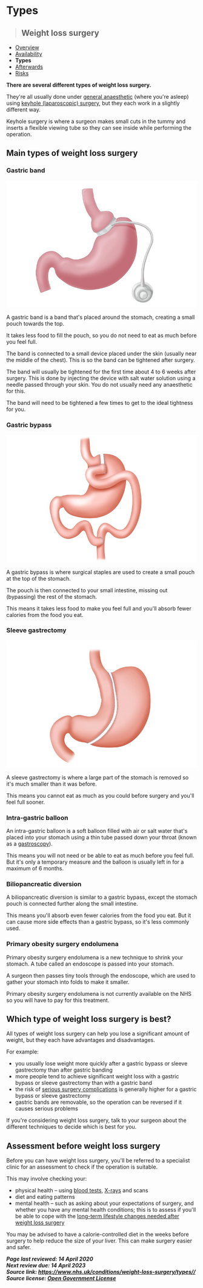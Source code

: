 <!-- weight-loss-surgery-types -->

# **Types**

> ## Weight loss surgery

- [Overview](weight-loss-surgery.md)
- [Availability](weight-loss-surgery-who-can-have-it.md)
- **Types**
- [Afterwards](weight-loss-surgery-afterwards.md)
- [Risks](weight-loss-surgery-risks.md)

**There are several different types of weight loss surgery.**

They're all usually done under [general anaesthetic](general-anaesthesia.md) (where you're asleep) using [keyhole (laparoscopic) surgery](laparoscopy.md), but they each work in a slightly different way.

Keyhole surgery is where a surgeon makes small cuts in the tummy and inserts a  flexible viewing tube so they can see inside while performing the  operation.



## Main types of weight loss surgery

### Gastric band

  ![An illustration of a gastric band](assets/img/weight-loss-surgery-types/S_1017_adjustable-gastric-band-C0276612.jpg)           

A gastric band is a band that's placed around the stomach, creating a small pouch towards the top.

It takes less food to fill the pouch, so you do not need to eat as much before you feel full.

The band is connected to a small device placed under the skin (usually near the middle of the chest). This is so the band can be tightened after  surgery.

The band will usually be tightened for the first time  about 4 to 6 weeks after surgery. This is done by injecting the device  with salt water solution using a needle passed through your skin. You do not usually need any anaesthetic for this.

The band will need to be tightened a few times to get to the ideal tightness for you.

### Gastric bypass

  ![An illustration of a gastric bypass](assets/img/weight-loss-surgery-types/S_1017_gastric-bypass_C0209500.jpg)           

A gastric bypass is where surgical staples are used to create a small pouch at the top of the stomach.

The pouch is then connected to your small intestine, missing out (bypassing) the rest of the stomach.

This means it takes less food to make you feel full and you'll absorb fewer calories from the food you eat.

### Sleeve gastrectomy

  ![An illustration of a sleeve gastrectomy](assets/img/weight-loss-surgery-types/S_1017_Sleeve_Gastrectomy_C0209498.jpg)           

A sleeve gastrectomy is where a large part of the stomach is removed so it's much smaller than it was before.

This means you cannot eat as much as you could before surgery and you'll feel full sooner.

### Intra-gastric balloon

An intra-gastric balloon is a soft balloon filled with air or salt water  that's placed into your stomach using a thin tube passed down  your throat (known as a [gastroscopy](gastroscopy.md)).

This means you will not need or be able to eat as much before you feel full. But it's only a temporary measure and the balloon is usually left in  for a maximum of 6 months.

### Biliopancreatic diversion

A  biliopancreatic diversion is similar to a gastric bypass, except the  stomach pouch is connected further along the small intestine.

This means you'll absorb even fewer calories from the food you eat. But it  can cause more side effects than a gastric bypass, so it's less commonly used.

### Primary obesity surgery endolumena

Primary obesity  surgery endolumena is a new technique to shrink your stomach. A tube  called an endoscope is passed into your stomach.

A surgeon then passes tiny tools through the endoscope, which are used to gather your stomach into folds to make it smaller.

Primary obesity surgery endolumena is not currently available on the NHS so you will have to pay for this treatment.



## Which type of weight loss surgery is best?

All types  of weight loss surgery can help you lose a significant amount of weight, but they each have advantages and disadvantages.

For example:

- you usually lose weight more quickly after a gastric bypass or sleeve gastrectomy than after gastric banding
- more people tend to achieve significant weight loss with a gastric bypass or sleeve gastrectomy than with a gastric band
- the risk of [serious surgery complications](weight-loss-surgery-risks.md) is generally higher for a gastric bypass or sleeve gastrectomy
- gastric bands are removable, so the operation can be reversed if it causes serious problems

If you're considering weight loss surgery, talk to your surgeon about the different techniques to decide which is best for you.



## Assessment before weight loss surgery

Before you can  have weight loss surgery, you'll be referred to a specialist clinic for  an assessment to check if the operation is suitable.

This may involve checking your:

- physical health – using [blood tests](blood-tests.md), [X-rays](x-ray.md) and scans
- diet and eating patterns
- mental health – such as asking about your expectations of surgery, and whether you have any mental health conditions; this is to assess if you'll be  able to cope with the [long-term lifestyle changes needed after weight loss surgery](weight-loss-surgery-afterwards.md)

You may be advised to have a calorie-controlled diet in the weeks before  surgery to help reduce the size of your liver. This can make surgery  easier and safer.

***Page last reviewed: 14 April 2020  
Next review due: 14 April 2023  
Source link: <https://www.nhs.uk/conditions/weight-loss-surgery/types//>  
Source license: [Open Government License](http://www.nationalarchives.gov.uk/doc/open-government-licence/version/3/)***
